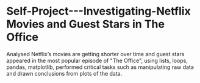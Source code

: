 # Self-Project---Investigating-Netflix  Movies and Guest Stars in The Office
Analysed Netflix’s movies are getting shorter over time and guest stars appeared in the most popular episode of "The Office", using lists, loops, pandas, matplotlib, 
performed critical tasks such as manipulating raw data and drawn conclusions from plots of the data.

